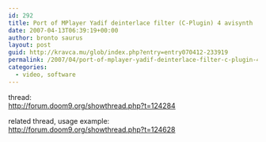 ```yaml
---
id: 292
title: Port of MPlayer Yadif deinterlace filter (C-Plugin) 4 avisynth
date: 2007-04-13T06:39:19+00:00
author: bronto saurus
layout: post
guid: http://kravca.mu/glob/index.php?entry=entry070412-233919
permalink: /2007/04/port-of-mplayer-yadif-deinterlace-filter-c-plugin-4-avisynth/
categories:
  - video, software
---
```

thread:  
<a href="http://forum.doom9.org/showthread.php?t=124284" target="_blank" >http://forum.doom9.org/showthread.php?t=124284</a>

related thread, usage example:  
<a href="http://forum.doom9.org/showthread.php?t=124628" target="_blank" >http://forum.doom9.org/showthread.php?t=124628</a>